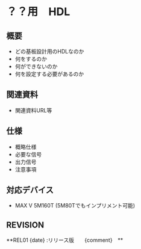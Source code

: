 # ？？用　HDL

## 概要
- どの基板設計用のHDLなのか
- 何をするのか
- 何ができないのか
- 何を設定する必要があるのか

## 関連資料
- 関連資料URL等

## 仕様
- 概略仕様
- 必要な信号
- 出力信号
- 注意事項

## 対応デバイス
- MAX V 5M160T (5M80Tでもインプリメント可能)

## REVISION
**REL01 {date}  :リリース版　　{comment}　**
